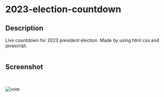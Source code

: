 # 2023-election-countdown
<h2>Description</h2>
Live countdown for 2023 president election. Made by using html css and javascript. 
<br><br>
<h2>Screenshot</h2>
<br>

![vote](https://user-images.githubusercontent.com/94852083/230488995-a6c6de21-af13-4a60-9f21-ab13a95fa56e.png)

